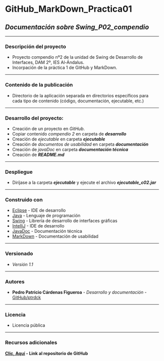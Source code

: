 


# GitHub_MarkDown_Practica01

## *Documentación sobre Swing_P02_compendio*
_______________________

### Descripción del proyecto
- Proyecto compendio nº2 de la unidad de Swing de Desarrollo de Interfaces, DAM 2º, IES Al-Ándalus. 
- Incorpación de la práctica 1 de GitHub y MarkDown.
_______________________
### Contenido de la publicación
- Directorio de la aplicación separada en directorios específicos para cada tipo de contenido (código, documentación, ejecutable, etc.)
_______________________
### Desarrollo del proyecto:
- Creación de un proyecto en *GitHub*.
- Copiar contenido *compendio 2* en carpeta de ***desarrollo***
- Creación de *ejecutable* en carpeta ***ejecutable***
- Creación de *documentos de usabilidad* en carpeta ***documentación***
- Creación de *javaDoc* en carpeta ***documentación técnica***
- Creación de ***README.md*** 
_______________________
### Despliegue 
- Diríjase a la carpeta ***ejecutable*** y ejecute el archivo ***ejecutable_c02.jar***
_______________________

### Construido con
- [Eclipse](https://www.eclipse.org/) - IDE de desarrollo
- [Java](https://www.java.com/es/) - Lenguaje de programación
- [Swing](https://docs.oracle.com/javase/7/docs/api/javax/swing/package-summary.html) - Librería de desarrollo de interfaces gráficas
- [IntelliJ](https://www.jetbrains.com/es-es/idea/) - IDE de desarrollo
- [JavaDoc](https://docs.oracle.com/javase/7/docs/technotes/tools/windows/javadoc.html) - Documentación técnica
- [MarkDown](https://www.markdownguide.org/) - Documentación de usabilidad

_______________________
### Versionado
- *Versión 1.1*
_______________________
### Autores
- **Pedro Patricio Cárdenas Figueroa** - *Desarrollo y documentación* - [GitHub/ptrdck](https://github.com/ptrdck)
_______
### Licencia
- Licencia pública

_____
### Recursos adicionales

**[Clic, Aquí](https://github.com/ptrdck/Swing_P02_compendio.git)  - Link al repositorio de GitHub**
